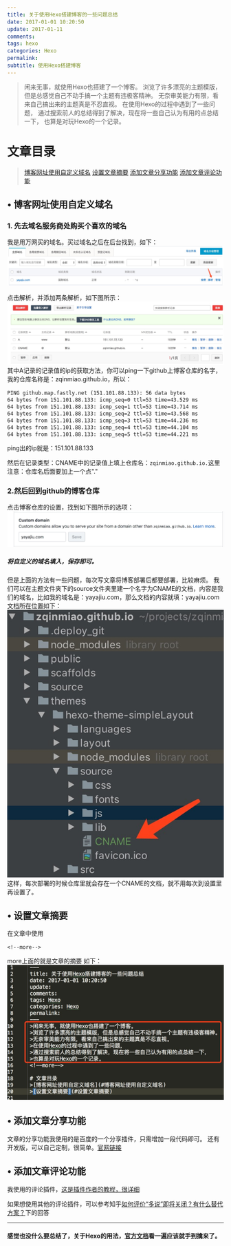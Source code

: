 ```yaml
---
title: 关于使用Hexo搭建博客的一些问题总结
date: 2017-01-01 10:20:50
update: 2017-01-11
comments:
tags: hexo
categories: Hexo
permalink:
subtitle: 使用Hexo搭建博客
---
```

>闲来无事，就使用Hexo也搭建了一个博客。
>浏览了许多漂亮的主题模版，但是总感觉自己不动手搞一个主题有违极客精神。
>无奈审美能力有限，看来自己搞出来的主题真是不忍直视。
>在使用Hexo的过程中遇到了一些问题，
>通过搜索前人的总结得到了解决，现在将一些自己认为有用的点总结一下，
>也算是对玩Hexo的一个记录。
<!--more-->

# 文章目录
>[博客网址使用自定义域名](#博客网址使用自定义域名)
>[设置文章摘要](#设置文章摘要)
>[添加文章分享功能](#添加文章分享功能)
>[添加文章评论功能](#添加文章评论功能)


<h2 id="博客网址使用自定义域名">• 博客网址使用自定义域名</h2>

### 1. 先去域名服务商处购买个喜欢的域名
我是用万网买的域名。买过域名之后在后台找到，如下：
![Alt 万网域名](/2017/01/关于使用Hexo搭建博客的一些问题总结/1.jpeg)

点击解析，并添加两条解析，如下图所示：
![Alt 域名解析](/2017/01/关于使用Hexo搭建博客的一些问题总结/2.jpeg)
其中A记录的记录值的ip的获取方法，你可以ping一下github上博客仓库的名字，我的仓库名称是：zqinmiao.github.io，所以：

    PING github.map.fastly.net (151.101.88.133): 56 data bytes
    64 bytes from 151.101.88.133: icmp_seq=0 ttl=53 time=43.529 ms
    64 bytes from 151.101.88.133: icmp_seq=1 ttl=53 time=43.714 ms
    64 bytes from 151.101.88.133: icmp_seq=2 ttl=53 time=43.568 ms
    64 bytes from 151.101.88.133: icmp_seq=3 ttl=53 time=44.236 ms
    64 bytes from 151.101.88.133: icmp_seq=4 ttl=53 time=44.104 ms
    64 bytes from 151.101.88.133: icmp_seq=5 ttl=53 time=44.221 ms

ping出的ip就是：151.101.88.133

然后在记录类型：CNAME中的记录值上填上仓库名：```zqinmiao.github.io.```这里注意：仓库名后面要加上一个点"."

### 2.然后回到github的博客仓库

点击博客仓库的设置，找到如下图所示的选项：
![Alt 域名](/2017/01/关于使用Hexo搭建博客的一些问题总结/3.jpeg)
##### 将自定义的域名填入，保存即可。
但是上面的方法有一些问题，每次写文章将博客部署后都要部署，比较麻烦。
我们可以在主题文件夹下的source文件夹里建一个名字为CNAME的文档，内容是我们的域名，比如我的域名是：yayajiu.com，那么文档的内容就填：yayajiu.com
文档所在位置如下：
![Alt 文件夹位置](/2017/01/关于使用Hexo搭建博客的一些问题总结/4.jpeg)
这样，每次部署的时候仓库里就会存在一个CNAME的文档，就不用每次到设置里再设置了。

<h2 id="设置文章摘要">• 设置文章摘要</h2>

在文章中使用

    <!--more-->

more上面的就是文章的摘要
如下：
![Alt 摘要](/2017/01/关于使用Hexo搭建博客的一些问题总结/5.jpeg)

<h2 id="添加文章分享功能">• 添加文章分享功能</h2>

文章的分享功能我使用的是百度的一个分享插件，只需增加一段代码即可。
还有开发版，可以自己定制，很简单。[官网链接](http://share.baidu.com/code)

<h2 id="添加文章评论功能">• 添加文章评论功能</h2>

我使用的评论插件，[这是插件作者的教程，很详细](https://imsun.net/posts/gitment-introduction/#more)

如果想使用其他的评论插件，可以参考知乎[如何评价“多说”即将关闭？有什么替代方案？](https://www.zhihu.com/question/57426274)下的回答

---

#### 感觉也没什么要总结了，关于Hexo的用法，[官方文档](https://hexo.io/zh-cn/docs/)看一遍应该就手到擒来了。
